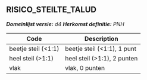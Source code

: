 ## RISICO_STEILTE_TALUD

*__Domeinlijst versie:__ d4*
*__Herkomst definitie:__ PNH*

|__Code__ |__Description__	|
|	---	|	---	|
| beetje steil (<1:1) | beetje steil (<1:1), 1 punt|
| heel steil (>1:1) | heel steil (>1:1), 2 punten |
| vlak | vlak, 0 punten |